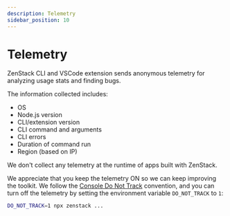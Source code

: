 ```yaml
---
description: Telemetry
sidebar_position: 10
---
```


# Telemetry

ZenStack CLI and VSCode extension sends anonymous telemetry for analyzing usage stats and finding bugs.

The information collected includes:

-   OS
-   Node.js version
-   CLI/extension version
-   CLI command and arguments
-   CLI errors
-   Duration of command run
-   Region (based on IP)

We don't collect any telemetry at the runtime of apps built with ZenStack.

We appreciate that you keep the telemetry ON so we can keep improving the toolkit. We follow the [Console Do Not Track](https://consoledonottrack.com/ ':target=blank') convention, and you can turn off the telemetry by setting the environment variable `DO_NOT_TRACK` to `1`:

```bash
DO_NOT_TRACK=1 npx zenstack ...
```
